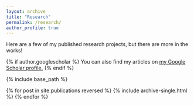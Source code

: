 ```yaml
---
layout: archive
title: "Research"
permalink: /research/
author_profile: true
---
```


Here are a few of my published research projects, but there are more in the works!

{% if author.googlescholar %}
  You can also find my articles on <u><a href="{{author.googlescholar}}">my Google Scholar profile</a>.</u>
{% endif %}

{% include base_path %}

{% for post in site.publications reversed %}
  {% include archive-single.html %}
{% endfor %}
